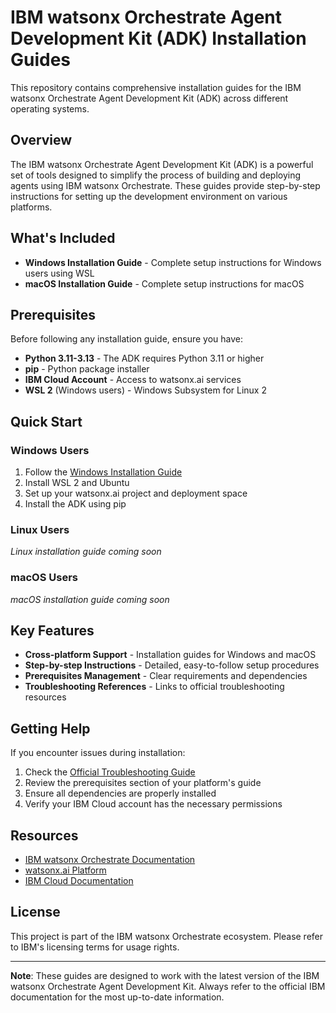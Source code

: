 # IBM watsonx Orchestrate Agent Development Kit (ADK) Installation Guides

This repository contains comprehensive installation guides for the IBM watsonx Orchestrate Agent Development Kit (ADK) across different operating systems.

## Overview

The IBM watsonx Orchestrate Agent Development Kit (ADK) is a powerful set of tools designed to simplify the process of building and deploying agents using IBM watsonx Orchestrate. These guides provide step-by-step instructions for setting up the development environment on various platforms.

## What's Included

- **Windows Installation Guide** - Complete setup instructions for Windows users using WSL
- **macOS Installation Guide** - Complete setup instructions for macOS

## Prerequisites

Before following any installation guide, ensure you have:

- **Python 3.11-3.13** - The ADK requires Python 3.11 or higher
- **pip** - Python package installer
- **IBM Cloud Account** - Access to watsonx.ai services
- **WSL 2** (Windows users) - Windows Subsystem for Linux 2

## Quick Start

### Windows Users
1. Follow the [Windows Installation Guide](windows.md)
2. Install WSL 2 and Ubuntu
3. Set up your watsonx.ai project and deployment space
4. Install the ADK using pip

### Linux Users
*Linux installation guide coming soon*

### macOS Users  
*macOS installation guide coming soon*

## Key Features

- **Cross-platform Support** - Installation guides for Windows and macOS
- **Step-by-step Instructions** - Detailed, easy-to-follow setup procedures
- **Prerequisites Management** - Clear requirements and dependencies
- **Troubleshooting References** - Links to official troubleshooting resources

## Getting Help

If you encounter issues during installation:

1. Check the [Official Troubleshooting Guide](https://developer.watson-orchestrate.ibm.com/release/troubleshooting)
2. Review the prerequisites section of your platform's guide
3. Ensure all dependencies are properly installed
4. Verify your IBM Cloud account has the necessary permissions

## Resources

- [IBM watsonx Orchestrate Documentation](https://developer.watson-orchestrate.ibm.com/)
- [watsonx.ai Platform](https://dataplatform.cloud.ibm.com/wx/home?context=wx)
- [IBM Cloud Documentation](https://cloud.ibm.com/docs)

## License

This project is part of the IBM watsonx Orchestrate ecosystem. Please refer to IBM's licensing terms for usage rights.

---

**Note**: These guides are designed to work with the latest version of the IBM watsonx Orchestrate Agent Development Kit. Always refer to the official IBM documentation for the most up-to-date information. 